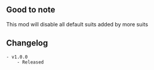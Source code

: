 ## Good to note
This mod will disable all default suits added by more suits

## Changelog

	- v1.0.0
		- Released
